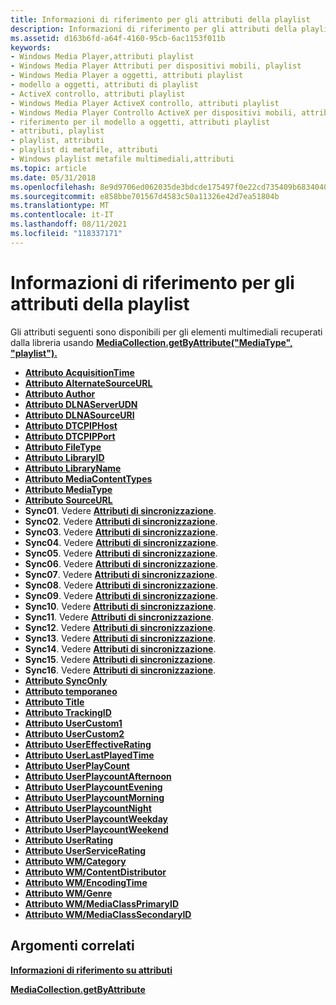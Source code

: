 ```yaml
---
title: Informazioni di riferimento per gli attributi della playlist
description: Informazioni di riferimento per gli attributi della playlist
ms.assetid: d163b6fd-a64f-4160-95cb-6ac1153f011b
keywords:
- Windows Media Player,attributi playlist
- Windows Media Player Attributi per dispositivi mobili, playlist
- Windows Media Player a oggetti, attributi playlist
- modello a oggetti, attributi di playlist
- ActiveX controllo, attributi playlist
- Windows Media Player ActiveX controllo, attributi playlist
- Windows Media Player Controllo ActiveX per dispositivi mobili, attributi playlist
- riferimento per il modello a oggetti, attributi playlist
- attributi, playlist
- playlist, attributi
- playlist di metafile, attributi
- Windows playlist metafile multimediali,attributi
ms.topic: article
ms.date: 05/31/2018
ms.openlocfilehash: 8e9d9706ed062035de3bdcde175497f0e22cd735409b6834040f3d325ef4b066
ms.sourcegitcommit: e858bbe701567d4583c50a11326e42d7ea51804b
ms.translationtype: MT
ms.contentlocale: it-IT
ms.lasthandoff: 08/11/2021
ms.locfileid: "118337171"
---
```

# <a name="playlist-attributes-reference"></a>Informazioni di riferimento per gli attributi della playlist

Gli attributi seguenti sono disponibili per gli elementi multimediali recuperati dalla libreria usando [**MediaCollection.getByAttribute("MediaType", "playlist").**](/windows/desktop/WMP/mediacollection-getbyattribute)

-   [**Attributo AcquisitionTime**](acquisitiontime-attribute.md)
-   [**Attributo AlternateSourceURL**](alternatesourceurl-attribute.md)
-   [**Attributo Author**](author-attribute.md)
-   [**Attributo DLNAServerUDN**](dlnaserverudn-attribute.md)
-   [**Attributo DLNASourceURI**](dlnasourceuri-attribute.md)
-   [**Attributo DTCPIPHost**](dtcpiphost-attribute.md)
-   [**Attributo DTCPIPPort**](dtcpipport-attribute.md)
-   [**Attributo FileType**](filetype-attribute.md)
-   [**Attributo LibraryID**](libraryid-attribute.md)
-   [**Attributo LibraryName**](libraryname-attribute.md)
-   [**Attributo MediaContentTypes**](mediacontenttypes-attribute.md)
-   [**Attributo MediaType**](mediatype-attribute.md)
-   [**Attributo SourceURL**](sourceurl-attribute.md)
-   **Sync01**. Vedere [**Attributi di sincronizzazione**](sync-attributes.md).
-   **Sync02**. Vedere [**Attributi di sincronizzazione**](sync-attributes.md).
-   **Sync03**. Vedere [**Attributi di sincronizzazione**](sync-attributes.md).
-   **Sync04**. Vedere [**Attributi di sincronizzazione**](sync-attributes.md).
-   **Sync05**. Vedere [**Attributi di sincronizzazione**](sync-attributes.md).
-   **Sync06**. Vedere [**Attributi di sincronizzazione**](sync-attributes.md).
-   **Sync07**. Vedere [**Attributi di sincronizzazione**](sync-attributes.md).
-   **Sync08**. Vedere [**Attributi di sincronizzazione**](sync-attributes.md).
-   **Sync09**. Vedere [**Attributi di sincronizzazione**](sync-attributes.md).
-   **Sync10**. Vedere [**Attributi di sincronizzazione**](sync-attributes.md).
-   **Sync11**. Vedere [**Attributi di sincronizzazione**](sync-attributes.md).
-   **Sync12**. Vedere [**Attributi di sincronizzazione**](sync-attributes.md).
-   **Sync13**. Vedere [**Attributi di sincronizzazione**](sync-attributes.md).
-   **Sync14**. Vedere [**Attributi di sincronizzazione**](sync-attributes.md).
-   **Sync15**. Vedere [**Attributi di sincronizzazione**](sync-attributes.md).
-   **Sync16**. Vedere [**Attributi di sincronizzazione**](sync-attributes.md).
-   [**Attributo SyncOnly**](synconly-attribute.md)
-   [**Attributo temporaneo**](temporary-attribute.md)
-   [**Attributo Title**](title-attribute.md)
-   [**Attributo TrackingID**](trackingid-attribute.md)
-   [**Attributo UserCustom1**](usercustom1-attribute.md)
-   [**Attributo UserCustom2**](usercustom2-attribute.md)
-   [**Attributo UserEffectiveRating**](usereffectiverating-attribute.md)
-   [**Attributo UserLastPlayedTime**](userlastplayedtime-attribute.md)
-   [**Attributo UserPlayCount**](userplaycount-attribute.md)
-   [**Attributo UserPlaycountAfternoon**](userplaycountafternoon-attribute.md)
-   [**Attributo UserPlaycountEvening**](userplaycountevening-attribute.md)
-   [**Attributo UserPlaycountMorning**](userplaycountmorning-attribute.md)
-   [**Attributo UserPlaycountNight**](userplaycountnight-attribute.md)
-   [**Attributo UserPlaycountWeekday**](userplaycountweekday-attribute.md)
-   [**Attributo UserPlaycountWeekend**](userplaycountweekend-attribute.md)
-   [**Attributo UserRating**](userrating-attribute.md)
-   [**Attributo UserServiceRating**](userservicerating-attribute.md)
-   [**Attributo WM/Category**](wm-category-attribute.md)
-   [**Attributo WM/ContentDistributor**](wm-contentdistributor-attribute.md)
-   [**Attributo WM/EncodingTime**](wm-encodingtime-attribute.md)
-   [**Attributo WM/Genre**](wm-genre-attribute.md)
-   [**Attributo WM/MediaClassPrimaryID**](wm-mediaclassprimaryid-attribute.md)
-   [**Attributo WM/MediaClassSecondaryID**](wm-mediaclasssecondaryid-attribute.md)

## <a name="related-topics"></a>Argomenti correlati

<dl> <dt>

[**Informazioni di riferimento su attributi**](attribute-reference.md)
</dt> <dt>

[**MediaCollection.getByAttribute**](mediacollection-getbyattribute.md)
</dt> </dl>

 

 
